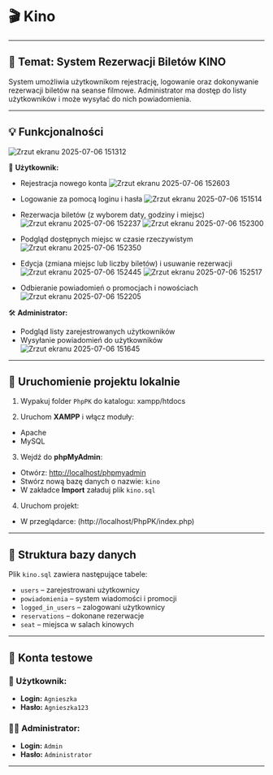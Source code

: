 # 🎬 Kino 
---

## 📌 Temat: System Rezerwacji Biletów KINO

System umożliwia użytkownikom rejestrację, logowanie oraz dokonywanie rezerwacji biletów na seanse filmowe. Administrator ma dostęp do listy użytkowników i może wysyłać do nich powiadomienia.

---

## 💡 Funkcjonalności
 ![Zrzut ekranu 2025-07-06 151312](https://github.com/user-attachments/assets/6da6506f-c3ed-4d04-a695-212fe0dfafca)

👥 **Użytkownik:**
- Rejestracja nowego konta
 ![Zrzut ekranu 2025-07-06 152603](https://github.com/user-attachments/assets/1d423d9b-c24e-4c01-96c6-fd4b12a2b5d9)

- Logowanie za pomocą loginu i hasła
 ![Zrzut ekranu 2025-07-06 151514](https://github.com/user-attachments/assets/cb46a98e-0885-428d-bcbc-4ea195c456b5)

- Rezerwacja biletów (z wyborem daty, godziny i miejsc)
 ![Zrzut ekranu 2025-07-06 152237](https://github.com/user-attachments/assets/a1c8ca08-dfb4-4c72-803b-d8a012582c92)
 ![Zrzut ekranu 2025-07-06 152300](https://github.com/user-attachments/assets/43573a50-b3cc-46f8-a40b-b3d0a1e4aba4)

- Podgląd dostępnych miejsc w czasie rzeczywistym
 ![Zrzut ekranu 2025-07-06 152350](https://github.com/user-attachments/assets/2b6027d4-b486-4bd2-904e-682d16d1fe5e)

- Edycja (zmiana miejsc lub liczby biletów) i usuwanie rezerwacji 
 ![Zrzut ekranu 2025-07-06 152445](https://github.com/user-attachments/assets/cff6fd08-baf9-4b2c-8b1f-16e62cde81b5)
 ![Zrzut ekranu 2025-07-06 152517](https://github.com/user-attachments/assets/9ed7c407-4f3f-4687-b5c1-93dfd8e90374)


- Odbieranie powiadomień o promocjach i nowościach
 ![Zrzut ekranu 2025-07-06 152205](https://github.com/user-attachments/assets/5c106b49-589b-460e-adb3-66d253ed5bd1)


🛠️ **Administrator:**
- Podgląd listy zarejestrowanych użytkowników
- Wysyłanie powiadomień do użytkowników
  ![Zrzut ekranu 2025-07-06 151645](https://github.com/user-attachments/assets/62ff483c-1b44-4044-b6da-67ff577bf5d0)

  

---

## 🚀 Uruchomienie projektu lokalnie

1. Wypakuj folder `PhpPK` do katalogu: xampp/htdocs
   
2.  Uruchom **XAMPP** i włącz moduły:
- Apache
- MySQL

3. Wejdź do **phpMyAdmin**:
- Otwórz: [http://localhost/phpmyadmin](http://localhost/phpmyadmin)
- Stwórz nową bazę danych o nazwie: `kino`
- W zakładce **Import** załaduj plik `kino.sql` 

4. Uruchom projekt:
- W przeglądarce: (http://localhost/PhpPK/index.php)

---

## 📂 Struktura bazy danych

Plik `kino.sql` zawiera następujące tabele:
- `users` – zarejestrowani użytkownicy
- `powiadomienia` – system wiadomości i promocji
- `logged_in_users` – zalogowani użytkownicy
- `reservations` – dokonane rezerwacje
- `seat` – miejsca w salach kinowych

---

## 👤 Konta testowe

### 👩 Użytkownik:
- **Login:** `Agnieszka`
- **Hasło:** `Agnieszka123`

### 🧑‍💼 Administrator:
- **Login:** `Admin`
- **Hasło:** `Administrator`

---


